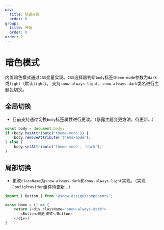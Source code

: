 ```yaml
---
nav:
  title: 快速开始
  order: 0
group:
  title: 开始
  order: 0
order: 2
---
```


# 暗色模式

内置暗色模式通过`CSS`变量实现。`CSS`选择器判断`body`标签`theme-mode`参数为`dark`或`light`（默认`light`）。
支持`snow-always-light`，`snow-always-dark`类名进行主题色切换。

## 全局切换

- 目前支持通过切换`body`标签属性进行更改。（暴露主题变更方法，待更新...）
```js
const body = document.body;
if (body.hasAttribute('theme-mode')) {
    body.removeAttribute('theme-mode');
} else {
    body.setAttribute('theme-mode', 'dark');
}
```

## 局部切换

- 更改`className`为`snow-always-dark`和`snow-always-light`实现。（实现`ConfigProvider`组件待更新...）
```js
import { Button } from "@snow-design/components";

const Home = () => {
    return (<div className="snow-always-dark">
       <Button>暗色模式</Button>
    </div>)
}
```

